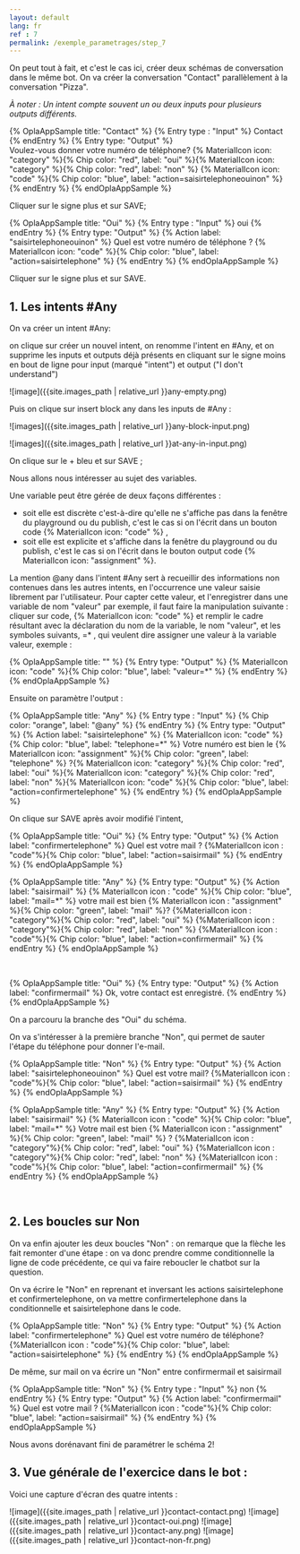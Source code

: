 ```yaml
---
layout: default
lang: fr
ref : 7
permalink: /exemple_parametrages/step_7
---
```


On peut tout à fait, et c'est le cas ici, créer deux schémas de conversation dans le même bot. On va créer la conversation "Contact" parallèlement à la conversation "Pizza".

*À noter : Un intent compte souvent un ou deux inputs pour plusieurs outputs différents.*




{% OplaAppSample title: "Contact" %}
  {% Entry type : "Input" %}
    Contact
  {% endEntry %}
  {% Entry type: "Output" %}  
    Voulez-vous donner votre numéro de téléphone? {% MaterialIcon icon: "category" %}{% Chip color: "red", label: "oui" %}{% MaterialIcon icon: "category" %}{% Chip color: "red", label: "non" %} {% MaterialIcon icon: "code" %}{% Chip color: "blue", label: "action=saisirtelephoneouinon" %}
  {% endEntry %}
{% endOplaAppSample %}






Cliquer sur le signe plus et sur SAVE;

 


{% OplaAppSample title: "Oui" %}
  {% Entry type : "Input" %}
    oui
  {% endEntry %}
  {% Entry type: "Output" %} 
    {% Action label: "saisirtelephoneouinon" %} 
    Quel est votre numéro de téléphone ? {% MaterialIcon icon: "code" %}{% Chip color: "blue", label: "action=saisirtelephone" %}
  {% endEntry %}
{% endOplaAppSample %}



Cliquer sur le signe plus et sur SAVE.

## 1. Les intents #Any

On va créer un intent #Any:

on clique sur créer un nouvel intent, on renomme l'intent en #Any, et on supprime les inputs et outputs déjà présents en cliquant sur le signe moins en bout de ligne pour input (marqué "intent") et output ("I don't understand")

![image]({{site.images_path | relative_url }}any-empty.png)

Puis on clique sur insert block any dans les inputs de #Any :

![images]({{site.images_path | relative_url }}any-block-input.png)

![images]({{site.images_path | relative_url }}at-any-in-input.png)

On clique sur le + bleu et sur SAVE ; 

Nous allons nous intéresser au sujet des variables.

Une variable peut être gérée de deux façons différentes : 
  * soit elle est discrète c'est-à-dire qu'elle ne s'affiche pas dans la fenêtre du playground ou du publish, c'est le cas si on l'écrit dans un bouton code {% MaterialIcon icon: "code" %} , 
  * soit elle est explicite et s'affiche dans la fenêtre du playground ou du publish, c'est le cas si on l'écrit dans le bouton output code {% MaterialIcon icon: "assignment" %}. 

La mention @any dans l'intent #Any sert à recueillir des informations non contenues dans les autres intents, en l'occurrence une valeur saisie librement par l'utilisateur. Pour capter cette valeur, et l'enregistrer dans une variable de nom "valeur" par exemple, il faut faire la manipulation suivante : cliquer sur code, {% MaterialIcon icon: "code" %} et remplir le cadre résultant avec la déclaration du nom de la variable, le nom "valeur", et les symboles suivants,  =* , qui veulent dire assigner une valeur à la variable valeur, exemple :

{% OplaAppSample title: "" %}
  {% Entry type: "Output" %} 
   {% MaterialIcon icon: "code" %}{% Chip color: "blue", label: "valeur=*" %}
  {% endEntry %}
{% endOplaAppSample %}


Ensuite on paramètre l'output :


{% OplaAppSample title: "Any" %}
  {% Entry type : "Input" %}
    {% Chip color: "orange", label: "@any" %}
  {% endEntry %}
  {% Entry type: "Output" %} 
    {% Action label: "saisirtelephone" %} 
    {% MaterialIcon icon: "code" %}{% Chip color: "blue", label: "telephone=*" %} Votre numéro est bien le {% MaterialIcon icon: "assignment" %}{% Chip color: "green", label: "telephone" %} ?{% MaterialIcon icon: "category" %}{% Chip color: "red", label: "oui" %}{% MaterialIcon icon: "category" %}{% Chip color: "red", label: "non" %}{% MaterialIcon icon: "code" %}{% Chip color: "blue", label: "action=confirmertelephone" %}
  {% endEntry %}
{% endOplaAppSample %}




On clique sur SAVE après avoir modifié l'intent,

{% OplaAppSample title: "Oui" %}
  {% Entry type: "Output" %}
    {% Action label: "confirmertelephone" %}
    Quel est votre mail ?     {%MaterialIcon icon : "code"%}{% Chip color: "blue", label: "action=saisirmail" %} 
  {% endEntry %}
{% endOplaAppSample %}




{% OplaAppSample title: "Any" %}
  {% Entry type: "Output" %}
    {% Action label: "saisirmail" %}
    {% MaterialIcon icon : "code" %}{% Chip color: "blue", label: "mail=*" %} votre mail est bien {% MaterialIcon icon : "assignment" %}{% Chip color: "green", label: "mail" %}? {%MaterialIcon icon : "category"%}{% Chip color: "red", label: "oui" %} {%MaterialIcon icon : "category"%}{% Chip color: "red", label: "non" %} {%MaterialIcon icon : "code"%}{% Chip color: "blue", label: "action=confirmermail" %} 
  {% endEntry %}
{% endOplaAppSample %}

<br>

{% OplaAppSample title: "Oui" %}
  {% Entry type: "Output" %}
    {% Action label: "confirmermail" %}
    Ok, votre contact est enregistré.
  {% endEntry %}
{% endOplaAppSample %}


On a parcouru la branche des "Oui" du schéma.

On va s'intéresser à la première branche "Non", qui permet de sauter l'étape du téléphone pour donner l'e-mail.


{% OplaAppSample title: "Non" %}
  {% Entry type: "Output" %}
    {% Action label: "saisirtelephoneouinon" %}
    Quel est votre mail? {%MaterialIcon icon : "code"%}{% Chip color: "blue", label: "action=saisirmail" %} 
  {% endEntry %}
{% endOplaAppSample %}



{% OplaAppSample title: "Any" %}
  {% Entry type: "Output" %}
    {% Action label: "saisirmail" %}
    {% MaterialIcon icon : "code" %}{% Chip color: "blue", label: "mail=*" %} Votre mail est bien {% MaterialIcon icon : "assignment" %}{% Chip color: "green", label: "mail" %} ? {%MaterialIcon icon : "category"%}{% Chip color: "red", label: "oui" %} {%MaterialIcon icon : "category"%}{% Chip color: "red", label: "non" %} {%MaterialIcon icon : "code"%}{% Chip color: "blue", label: "action=confirmermail" %} 
  {% endEntry %}
{% endOplaAppSample %}

<br>





## 2. Les boucles sur Non

On va enfin ajouter les deux boucles "Non" : on remarque que la flèche les fait remonter d'une étape : on va donc prendre comme conditionnelle la ligne de code précédente, ce qui va faire reboucler le chatbot sur la question.



 On va écrire le "Non" en reprenant et inversant les actions saisirtelephone et confirmertelephone, on va mettre confirmertelephone dans la conditionnelle et saisirtelephone dans le code.

{% OplaAppSample title: "Non" %}
  {% Entry type: "Output" %}
    {% Action label: "confirmertelephone" %}
    Quel est votre numéro de téléphone?  {%MaterialIcon icon : "code"%}{% Chip color: "blue", label: "action=saisirtelephone" %} 
  {% endEntry %}
{% endOplaAppSample %}



De même, sur mail on va écrire un "Non" entre confirmermail et saisirmail


{% OplaAppSample title: "Non" %}
  {% Entry type : "Input" %}
    non
  {% endEntry %}
  {% Entry type: "Output" %}
    {% Action label: "confirmermail" %}
    Quel est votre mail ? {%MaterialIcon icon : "code"%}{% Chip color: "blue", label: "action=saisirmail" %} 
  {% endEntry %}
{% endOplaAppSample %}

Nous avons dorénavant fini de paramétrer le schéma 2!


## 3. Vue générale de l'exercice dans le bot :

Voici une capture d'écran des quatre intents :


![image]({{site.images_path | relative_url }}contact-contact.png)
![image]({{site.images_path | relative_url }}contact-oui.png)
![image]({{site.images_path | relative_url }}contact-any.png)
![image]({{site.images_path | relative_url }}contact-non-fr.png)